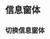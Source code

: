 # 信息窗体

## 切换信息窗体

<vuep template="#example"></vuep>

<script v-pre type="text/x-template" id="example">

  <template>
    <div class="emfe-page-container">
      <emfe-amap
        vid="amapDemo"  
        :center="center"
        :zoom="zoom"  
        class="emfe-demo">
        <emfe-emfe-marker v-for="marker in markers" :position="marker.position" :events="marker.events"></emfe-emfe-marker>
        <emfe-emfe-info-window v-for="window in windows" :position="window.position" :visible="window.visible" :content="window.content"></emfe-emfe-info-window>
      </emfe-amap>
    </div>
  </template>

  <style>
    .emfe-demo {
      height: 300px;
    }

    .prompt {
      background: white;
      width: 100px;
      height: 30px;
      text-align: center;
    }
  </style>

  <script>
    module.exports = {
      data: function() {
        return {
          zoom: 16,
          center: [121.59996, 31.197646],
          markers: [],
          windows: []
        };
      },

      mounted() {
        let markers = [];
        let windows = [];

        let num = 10;
        let self = this;

        for (let i = 0 ; i < num ; i ++) {
          markers.push({
            position: [121.59996, 31.197646 + i * 0.001],
            events: {
              click() {
                self.windows.forEach(window => {
                  window.visible = false;
                });

                self.$nextTick(() => {
                  self.windows[i].visible = true;
                });
              }
            }
          });

          windows.push({
            position: [121.59996, 31.197646 + i * 0.001],
            content: `<div class="prompt">${ i }</div>`,
            visible: false
          });
        }

        this.markers = markers;
        this.windows = windows;
      }
    };
  </script>

</script>
